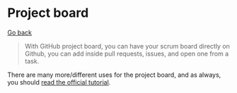 # Project board

[Go back](../index.md#advanced-concepts)

> With GitHub project board, you can have your scrum board directly on Github, you can add inside pull requests, issues, and open one from a task.

There are many more/different uses for the project board, and as always, you should [read the official tutorial](https://docs.github.com/en/issues/organizing-your-work-with-project-boards/managing-project-boards/about-project-boards).
